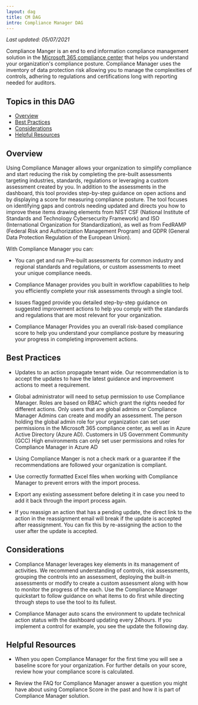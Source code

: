 ```yaml
---
layout: dag
title: CM DAG
intro: Compliance Manager DAG
---
```


*Last updated: 05/07/2021*

Compliance Manger is an end to end information compliance management solution in the [Microsoft 365 compliance center](https://docs.microsoft.com/en-us/microsoft-365/compliance/microsoft-365-compliance-center?view=o365-worldwide) that helps you understand your organization's compliance posture. Compliance Manager uses the inventory of data protection risk allowing you to manage the complexities of controls, adhering to regulations and certifications long with reporting needed for auditors.

## Topics in this DAG

* [Overview](#overview)
* [Best Practices](#best-practices)
* [Considerations](#considerations)
* [Helpful Resources](#helpful-resources)

## Overview

Using Compliance Manager allows your organization to simplify compliance and start reducing the risk by completing the pre-built assessments targeting industries, standards, regulations or leveraging a custom assessment created by you. In addition to the assessments in the dashboard, this tool provides step-by-step guidance on open actions and by displaying a score for measuring compliance posture. The tool focuses on identifying gaps and controls needing updated and directs you how to improve these items drawing elements from NIST CSF (National Institute of Standards and Technology Cybersecurity Framework) and ISO (International Organization for Standardization), as well as from FedRAMP (Federal Risk and Authorization Management Program) and GDPR (General Data Protection Regulation of the European Union).

With Compliance Manager you can:

* You can get and run Pre-built assessments for common industry and regional standards and regulations, or custom assessments to meet your unique compliance needs.

* Compliance Manager provides you built in workflow capabilities to help you efficiently complete your risk assessments through a single tool.

* Issues flagged provide you detailed step-by-step guidance on suggested improvement actions to help you comply with the standards and regulations that are most relevant for your organization. 

* Compliance Manager Provides you an overall risk-based compliance score to help you understand your compliance posture by measuring your progress in completing improvement actions.

## Best Practices

* Updates to an action propagate tenant wide. Our recommendation is to accept the updates to have the latest guidance and improvement actions to meet a requirement.

* Global administrator will need to setup permission to use Compliance Manager. Roles are based on RBAC which grant the rights needed for different actions. Only users that are global admins or Compliance Manager Admins can create and modify an assessment. The person holding the global admin role for your organization can set user permissions in the Microsoft 365 compliance center, as well as in Azure Active Directory (Azure AD). Customers in US Government Community (GCC) High environments can only set user permissions and roles for Compliance Manager in Azure AD

* Using Compliance Manger is not a check mark or a guarantee if the recommendations are followed your organization is compliant. 

* Use correctly formatted Excel files when working with Compliance Manager to prevent errors with the import process.

* Export any existing assessment before deleting it in case you need to add it back through the import process again.

* If you reassign an action that has a pending update, the direct link to the action in the reassignment email will break if the update is accepted after reassignment. You can fix this by re-assigning the action to the user after the update is accepted.

## Considerations

* Compliance Manager leverages key elements in its management of activities. We recommend understanding of controls, risk assessments, grouping the controls into an assessment, deploying the built-in assessments or modify to create a custom assessment along with how to monitor the progress of the each. Use the Compliance Manager quickstart to follow guidance on what items to do first while directing through steps to use the tool to its fullest.

* Compliance Manager auto scans the environment to update technical action status with the dashboard updating every 24hours. If you implement a control for example, you see the update the following day.

## Helpful Resources

* When you open Compliance Manager for the first time you will see a baseline score for your organization. For further details on your score, review how your compliance score is calculated.

* Review the FAQ for Compliance Manager answer a question you might have about using Compliance Score in the past and how it is part of Compliance Manager solution.


